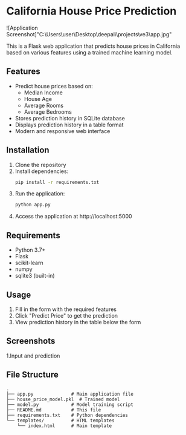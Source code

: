 # California House Price Prediction
![Application Screenshot]"C:\Users\user\Desktop\deepali\projects\ve3\app.jpg"

This is a Flask web application that predicts house prices in California based on various features using a trained machine learning model.

## Features
- Predict house prices based on:
  - Median Income
  - House Age
  - Average Rooms
  - Average Bedrooms
- Stores prediction history in SQLite database
- Displays prediction history in a table format
- Modern and responsive web interface

## Installation
1. Clone the repository
2. Install dependencies:
   ```bash
   pip install -r requirements.txt
   ```
3. Run the application:
   ```bash
   python app.py
   ```
4. Access the application at http://localhost:5000

## Requirements
- Python 3.7+
- Flask
- scikit-learn
- numpy
- sqlite3 (built-in)

## Usage
1. Fill in the form with the required features
2. Click "Predict Price" to get the prediction
3. View prediction history in the table below the form

## Screenshots
1.Input and prediction


## File Structure
```
.
├── app.py              # Main application file
├── house_price_model.pkl  # Trained model
├── model.py            # Model training script
├── README.md           # This file
├── requirements.txt    # Python dependencies
└── templates/          # HTML templates
    └── index.html      # Main template
```


